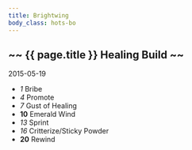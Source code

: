 ```yaml
---
title: Brightwing
body_class: hots-bo
---
```


## ~~ {{ page.title }} Healing Build ~~
2015-05-19

-   _1_  Bribe
-   _4_  Promote
-   _7_  Gust of Healing
- __10__ Emerald Wind
-  _13_  Sprint
-  _16_  Critterize/Sticky Powder
- __20__ Rewind
